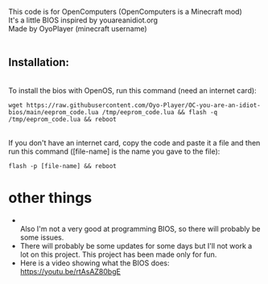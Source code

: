This code is for OpenComputers (OpenComputers is a Minecraft mod)<br>
It's a little BIOS inspired by youareanidiot.org<br>
Made by OyoPlayer (minecraft username)</br><br>

## Installation:
<br>To install the bios with OpenOS, run this command (need an internet card):
```
wget https://raw.githubusercontent.com/Oyo-Player/OC-you-are-an-idiot-bios/main/eeprom_code.lua /tmp/eeprom_code.lua && flash -q /tmp/eeprom_code.lua && reboot
```
</br>If you don't have an internet card, copy the code and paste it a file and then run this command ([file-name] is the name you gave to the file):
```
flash -p [file-name] && reboot
```

# other things
- <br>Also I'm not a very good at programming BIOS, so there will probably be some issues.<br>
- There will probably be some updates for some days but I'll not work a lot on this project. This project has been made only for fun.<br>
- Here is a video showing what the BIOS does: https://youtu.be/rtAsAZ80bgE
